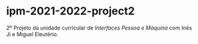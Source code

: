 # ipm-2021-2022-project2

2º Projeto da unidade curricular de *Interfaces Pessoa e Máquina* com Inês Ji e Miguel Eleutério.
